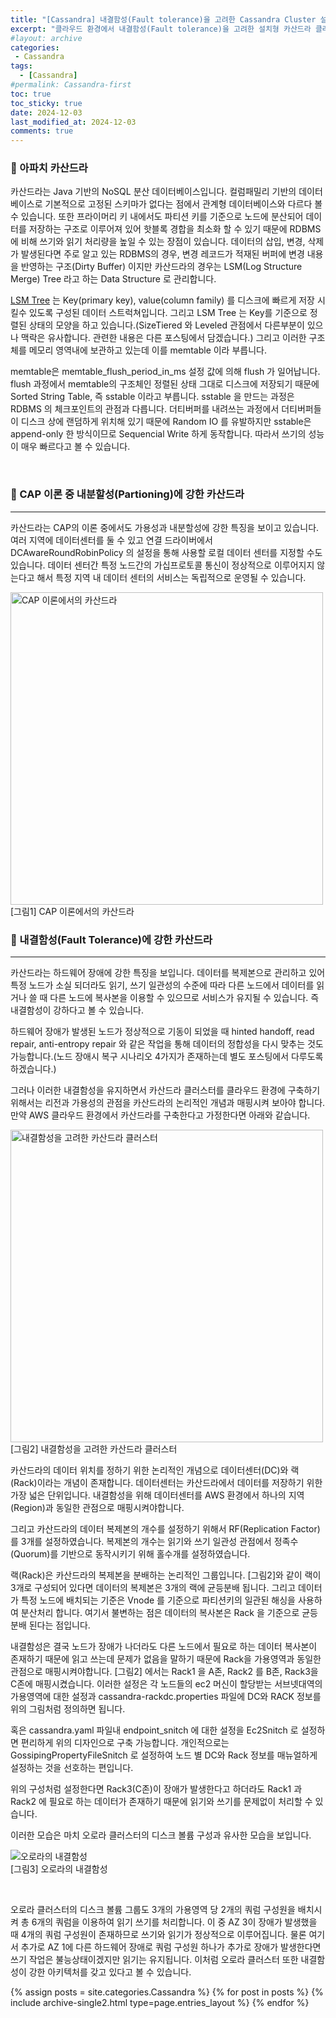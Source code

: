```yaml
---
title: "[Cassandra] 내결함성(Fault tolerance)을 고려한 Cassandra Cluster 설계"
excerpt: "클라우드 환경에서 내결함성(Fault tolerance)을 고려한 설치형 카산드라 클러스터 구축 디자인을 알아봅니다."
#layout: archive
categories:
 - Cassandra
tags:
  - [Cassandra]
#permalink: Cassandra-first
toc: true
toc_sticky: true
date: 2024-12-03
last_modified_at: 2024-12-03
comments: true
---
```


### 🚀 아파치 카산드라

카산드라는 Java 기반의 NoSQL 분산 데이터베이스입니다. 컬럼패밀리 기반의 데이터베이스로 기본적으로 고정된 스키마가 없다는 점에서 관계형 데이터베이스와 다르다 볼 수 있습니다. 또한 프라이머리 키 내에서도 파티션 키를 기준으로 노드에 분산되어 데이터를 저장하는 구조로 이루어져 있어 핫블록 경합을 최소화 할 수 있기 때문에 RDBMS에 비해 쓰기와 읽기 처리량을 높일 수 있는 장점이 있습니다. 데이터의 삽입, 변경, 삭제가 발생된다면 주로 알고 있는 RDBMS의 경우, 변경 레코드가 적재된 버퍼에 변경 내용을 반영하는 구조(Dirty Buffer) 이지만 카산드라의 경우는 LSM(Log Structure Merge) Tree 라고 하는 Data Structure 로 관리합니다.   

[LSM Tree](https://en.wikipedia.org/wiki/Log-structured_merge-tree) 는 Key(primary key), value(column family) 를 디스크에 빠르게 저장 시킬수 있도록 구성된 데이터 스트럭쳐입니다. 그리고 LSM Tree 는 Key를 기준으로 정렬된 상태의 모양을 하고 있습니다.(SizeTiered 와 Leveled 관점에서 다른부분이 있으나 맥락은 유사합니다. 관련한 내용은 다른 포스팅에서 담겠습니다.) 그리고 이러한 구조체를 메모리 영역내에 보관하고 있는데 이를 memtable 이라 부릅니다.  

memtable은 memtable_flush_period_in_ms 설정 값에 의해 flush 가 일어납니다. flush 과정에서 memtable의 구조체인 정렬된 상태 그대로 디스크에 저장되기 때문에 Sorted String Table, 즉 sstable 이라고 부릅니다. sstable 을 만드는 과정은 RDBMS 의 체크포인트의 관점과 다릅니다. 더티버퍼를 내려쓰는 과정에서 더티버퍼들이 디스크 상에 랜덤하게 위치해 있기 때문에 Random IO 를 유발하지만 sstable은 append-only 한 방식이므로 Sequencial Write 하게 동작합니다. 따라서 쓰기의 성능이 매우 빠르다고 볼 수 있습니다.

<br>

### 🚀 CAP 이론 중 내분할성(Partioning)에 강한 카산드라
---

카산드라는 CAP의 이론 중에서도 가용성과 내분할성에 강한 특징을 보이고 있습니다. 여러 지역에 데이터센터를 둘 수 있고 연결 드라이버에서 DCAwareRoundRobinPolicy 의 설정을 통해 사용할 로컬 데이터 센터를 지정할 수도 있습니다. 데이터 센터간 특정 노드간의 가십프로토콜 통신이 정상적으로 이루어지지 않는다고 해서 특정 지역 내 데이터 센터의 서비스는 독립적으로 운영될 수 있습니다.

<img src="https://github.com/user-attachments/assets/5ca36313-cea9-41bd-926a-f8dde15d88e0" alt="CAP 이론에서의 카산드라" width="500">    
[그림1] CAP 이론에서의 카산드라

<br>


### 🚀 내결함성(Fault Tolerance)에 강한 카산드라
---

카산드라는 하드웨어 장애에 강한 특징을 보입니다. 데이터를 복제본으로 관리하고 있어 특정 노드가 소실 되더라도 읽기, 쓰기 일관성의 수준에 따라 다른 노드에서 데이터를 읽거나 쓸 때 다른 노드에 복사본을 이용할 수 있으므로 서비스가 유지될 수 있습니다. 즉 내결함성이 강하다고 볼 수 있습니다.  

하드웨어 장애가 발생된 노드가 정상적으로 기동이 되었을 때 hinted handoff, read repair, anti-entropy repair 와 같은 작업을 통해 데이터의 정합성을 다시 맞추는 것도 가능합니다.(노드 장애시 복구 시나리오 4가지가 존재하는데 별도 포스팅에서 다루도록 하겠습니다.)

그러나 이러한 내결함성을 유지하면서 카산드라 클러스터를 클라우드 환경에 구축하기 위해서는 리전과 가용성의 관점을 카산드라의 논리적인 개념과 매핑시켜 보아야 합니다. 만약 AWS 클라우드 환경에서 카산드라를 구축한다고 가정한다면 아래와 같습니다.

<img src="https://github.com/user-attachments/assets/eeae85e8-7946-4628-bb89-f315a52d3999" alt="내결함성을 고려한 카산드라 클러스터" width="500">    
[그림2] 내결함성을 고려한 카산드라 클러스터

<br>

카산드라의 데이터 위치를 정하기 위한 논리적인 개념으로 데이터센터(DC)와 랙(Rack)이라는 개념이 존재합니다. 데이터센터는 카산드라에서 데이터를 저장하기 위한 가장 넓은 단위입니다. 내결함성을 위해 데이터센터를 AWS 환경에서 하나의 지역(Region)과 동일한 관점으로 매핑시켜야합니다.

그리고 카산드라의 데이터 복제본의 개수를 설정하기 위해서 RF(Replication Factor)를 3개를 설정하였습니다. 복제본의 개수는 읽기와 쓰기 일관성 관점에서 정족수(Quorum)를 기반으로 동작시키기 위해 홀수개를 설정하였습니다.

랙(Rack)은 카산드라의 복제본을 분배하는 논리적인 그룹입니다. [그림2]와 같이 랙이 3개로 구성되어 있다면 데이터의 복제본은 3개의 랙에 균등분배 됩니다. 그리고 데이터가 특정 노드에 배치되는 기준은 Vnode 를 기준으로 파티션키의 일관된 해싱을 사용하여 분산처리 합니다. 여기서 불변하는 점은 데이터의 복사본은 Rack 을 기준으로 균등분배 된다는 점입니다.

내결함성은 결국 노드가 장애가 나더라도 다른 노드에서 필요로 하는 데이터 복사본이 존재하기 때문에 읽고 쓰는데 문제가 없음을 말하기 때문에 Rack을 가용영역과 동일한 관점으로 매핑시켜야합니다. [그림2] 에서는 Rack1 을 A존, Rack2 를 B존, Rack3을 C존에 매핑시켰습니다. 이러한 설정은 각 노드들의 ec2 머신이 할당받는 서브넷대역의 가용영역에 대한 설정과 cassandra-rackdc.properties 파일에 DC와 RACK 정보를 위의 그림처럼 정의하면 됩니다. 

혹은 cassandra.yaml 파일내 endpoint_snitch 에 대한 설정을 Ec2Snitch 로 설정하면 편리하게 위의 디자인으로 구축 가능합니다. 개인적으로는 GossipingPropertyFileSnitch 로 설정하여 노드 별 DC와 Rack 정보를 매뉴얼하게 설정하는 것을 선호하는 편입니다.

위의 구성처럼 설정한다면 Rack3(C존)이 장애가 발생한다고 하더라도 Rack1 과 Rack2 에 필요로 하는 데이터가 존재하기 때문에 읽기와 쓰기를 문제없이 처리할 수 있습니다.


이러한 모습은 마치 오로라 클러스터의 디스크 볼륨 구성과 유사한 모습을 보입니다. 

![오로라의 내결함성](https://github.com/user-attachments/assets/6aa65fa8-d437-485d-9909-a132be829c40)     
[그림3] 오로라의 내결함성   

<br>

오로라 클러스터의 디스크 볼륨 그룹도 3개의 가용영역 당 2개의 쿼럼 구성원을 배치시켜 총 6개의 쿼럼을 이용하여 읽기 쓰기를 처리합니다. 이 중 AZ 3이 장애가 발생했을 때 4개의 쿼럼 구성원이 존재하므로 쓰기와 읽기가 정상적으로 이루어집니다. 물론 여기서 추가로 AZ 1에 다른 하드웨어 장애로 쿼럼 구성원 하나가 추가로 장애가 발생한다면 쓰기 작업은 불능상태이겠지만 읽기는 유지됩니다. 이처럼 오로라 클러스터 또한 내결함성이 강한 아키텍처를 갖고 있다고 볼 수 있습니다.

{% assign posts = site.categories.Cassandra %}
{% for post in posts %} {% include archive-single2.html type=page.entries_layout %} {% endfor %}